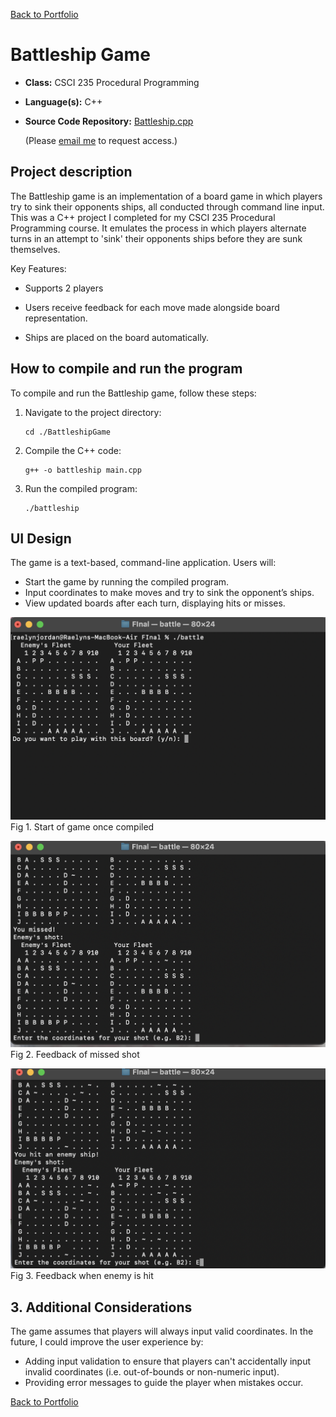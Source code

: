 [Back to Portfolio](./)

Battleship Game
===============

-   **Class:** CSCI 235 Procedural Programming
-   **Language(s):** C++
-   **Source Code Repository:** [Battleship.cpp](https://rsjordann.github.io/project2codes/Battleship.cpp)  

    (Please [email me](mailto:rsdixon@csustudent.net?subject=GitHub%20Access) to request access.)

## Project description

The Battleship game is an implementation of a board game in which players try to sink their opponents ships, all conducted through command line input. This was a C++ project I completed for my CSCI 235 Procedural Programming course. It emulates the process in which players alternate turns in an attempt to 'sink' their opponents ships before they are sunk themselves.  

Key Features:

- Supports 2 players

- Users receive feedback for each move made alongside board representation.  

- Ships are placed on the board automatically.  


## How to compile and run the program

To compile and run the Battleship game, follow these steps:

1. Navigate to the project directory:
    ```terminal
    cd ./BattleshipGame
    ```

2. Compile the C++ code:
    ```terminal
    g++ -o battleship main.cpp
    ```

3. Run the compiled program:
    ```terminal
    ./battleship
    ```

## UI Design

The game is a text-based, command-line application. Users will:
- Start the game by running the compiled program.
- Input coordinates to make moves and try to sink the opponent’s ships.
- View updated boards after each turn, displaying hits or misses.

![screenshot](images/startGame.png)  
Fig 1. Start of game once compiled

![screenshot](images/missedShot.png)  
Fig 2. Feedback of missed shot

![screenshot](images/hitEnemy.png)  
Fig 3. Feedback when enemy is hit

## 3. Additional Considerations

The game assumes that players will always input valid coordinates. In the future, I could improve the user experience by:
   - Adding input validation to ensure that players can't accidentally input invalid coordinates (i.e. out-of-bounds or non-numeric input).
   - Providing error messages to guide the player when mistakes occur.
     
[Back to Portfolio](./)
